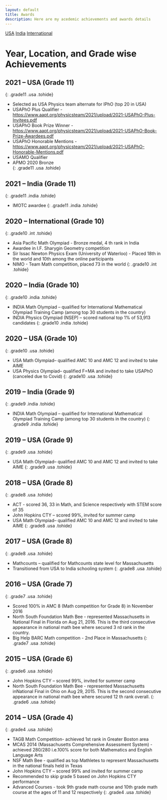 ```yaml
---
layout: default
title: Awards
description: Here are my acedemic achievements and awards details
---
```


<a id="usa" class="interactive" href="#">USA</a>
<a id="india" class="interactive" href="#">India</a>
<a id="int" class="interactive" href="#">International</a>

# Year, Location, and Grade wise Achievements
## 2021 – USA (Grade 11)
{: .grade11 .usa  .tohide}
- Selected as USA Physics team alternate for IPhO (top 20 in USA)
- USAPhO Plus Qualifier - <https://www.aapt.org/physicsteam/2021/upload/2021-USAPhO-Plus-Invitees.pdf>
- USAPhO Book Prize Winner - <https://www.aapt.org/physicsteam/2021/upload/2021-USAPhO-Book-Prize-Awardees.pdf>
- USAPhO Honorable Mentions - <https://www.aapt.org/physicsteam/2021/upload/2021-USAPhO-Honorable-Mentions.pdf>
- USAMO Qualifier   
- APMO 2020 Bronze  
{: .grade11 .usa .tohide}

## 2021 – India (Grade 11)
{: .grade11 .india .tohide}
- IMOTC awardee 
{: .grade11 .india .tohide}

## 2020 – International (Grade 10)
{: .grade10 .int .tohide}
- Asia Pacific Math Olympiad - Bronze medal, 4 th rank in India
- Awardee in I.F. Sharygin Geometry competition
- Sir Issac Newton Physics Exam (University of Waterloo) - Placed 18th in the world and 10th among the online participants
- NIMO - Team Math competition, placed 73 in the world
{: .grade10 .int .tohide}

## 2020 – India (Grade 10)
{: .grade10 .india .tohide}
- INDIA Math Olympiad – qualified for International Mathematical Olympiad Training Camp (among top 30 students in the country)
- INDIA Physics Olympiad (NSEP) – scored national top 1% of 53,913 candidates
{: .grade10 .india .tohide}

## 2020 – USA (Grade 10)
{: .grade10 .usa .tohide}
- USA Math Olympiad– qualified AMC 10 and AMC 12 and invited to take AIME
- USA Physics Olympiad– qualified F=MA and invited to take USAPhO (canceled due to Covid)
{: .grade10 .usa .tohide}

## 2019 – India (Grade 9)
{: .grade9 .india .tohide}
- INDIA Math Olympiad – qualified for International Mathematical Olympiad Training Camp (among top 30 students in the country)
{: .grade9 .india .tohide}

## 2019 – USA (Grade 9)
{: .grade9 .usa .tohide}
- USA Math Olympiad– qualified AMC 10 and AMC 12 and invited to take AIME
{: .grade9 .usa .tohide}

## 2018 – USA (Grade 8)
{: .grade8 .usa .tohide}
- ACT - scored 36, 33 in Math, and Science respectively with STEM score of 35
- John Hopkins CTY – scored 99%, invited for summer camp
- USA Math Olympiad– qualified AMC 10 and AMC 12 and invited to take AIME
{: .grade8 .usa .tohide}

## 2017 – USA (Grade 8)
{: .grade8 .usa .tohide}
- Mathcounts – qualified for Mathcounts state level for Massachusetts
- Transitioned from USA to India schooling system
{: .grade8 .usa .tohide}

## 2016 – USA (Grade 7)
{: .grade7 .usa .tohide}
- Scored 100% in AMC 8 (Math competition for Grade 8) in November 2016
- North South Foundation Math Bee - represented Massachusetts in National Final in Florida on Aug 21, 2016. This is the third consecutive appearance in national math bee where secured 3 rd rank in the country.
- Big Help BARC Math competition - 2nd Place in Massachusetts
{: .grade7 .usa .tohide}

## 2015 – USA (Grade 6)
{: .grade6 .usa .tohide}
- John Hopkins CTY – scored 99%, invited for summer camp
- North South Foundation Math Bee - represented Massachusetts inNational Final in Ohio on Aug 29, 2015. This is the second consecutive
appearance in national math bee where secured 12 th rank overall.
{: .grade6 .usa .tohide}

## 2014 – USA (Grade 4)
{: .grade4 .usa .tohide}
- TAGB Math Competition- achieved 1st rank in Greater Boston area
- MCAS 2014 (Massachusetts Comprehensive Assessment System) - achieved 280/280 i.e.100% score for both Mathematics and English Language Arts
- NSF Math Bee - qualified as top Mathletes to represent Massachusetts in the national finals held in Texas
- John Hopkins CTY – scored 99% and invited for summer camp
- Recommended to skip grade 5 based on John Hopkins CTY performance
- Advanced Courses - took 9th grade math course and 10th grade math course at the ages of 11 and 12 respectively
{: .grade4 .usa .tohide}

<script src="/assets/js/awards.js" ></script>